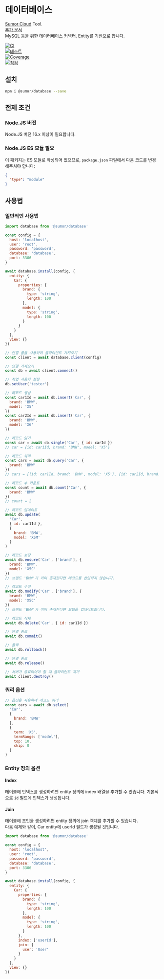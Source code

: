# 데이터베이스

[Sumor Cloud](https://sumor.cloud) Tool.  
[추가 문서](https://sumor.cloud/database)  
MySQL 등을 위한 데이터베이스 커넥터. Entity를 기반으로 합니다.

[![CI](https://github.com/sumor-cloud/database/actions/workflows/ci.yml/badge.svg)](https://github.com/sumor-cloud/database/actions/workflows/ci.yml)  
[![테스트](https://github.com/sumor-cloud/database/actions/workflows/ut.yml/badge.svg)](https://github.com/sumor-cloud/database/actions/workflows/ut.yml)  
[![Coverage](https://github.com/sumor-cloud/database/actions/workflows/coverage.yml/badge.svg)](https://github.com/sumor-cloud/database/actions/workflows/coverage.yml)  
[![점검](https://github.com/sumor-cloud/database/actions/workflows/audit.yml/badge.svg)](https://github.com/sumor-cloud/database/actions/workflows/audit.yml)

## 설치

```bash
npm i @sumor/database --save
```

## 전제 조건

### Node.JS 버전

Node.JS 버전 16.x 이상이 필요합니다.

### Node.JS ES 모듈 필요

이 패키지는 ES 모듈로 작성되어 있으므로, `package.json` 파일에서 다음 코드를 변경해주셔야 합니다:

```json
{
  "type": "module"
}
```

## 사용법

### 일반적인 사용법

```js
import database from '@sumor/database'

const config = {
  host: 'localhost',
  user: 'root',
  password: 'password',
  database: 'database',
  port: 3306
}

await database.install(config, {
  entity: {
    Car: {
      properties: {
        brand: {
          type: 'string',
          length: 100
        },
        model: {
          type: 'string',
          length: 100
        }
      }
    }
  },
  view: {}
})

// 연결 풀을 사용하여 클라이언트 가져오기
const client = await database.client(config)

// 연결 가져오기
const db = await client.connect()

// 작업 사용자 설정
db.setUser('tester')

// 레코드 생성
const car1Id = await db.insert('Car', {
  brand: 'BMW',
  model: 'X5'
})
const car2Id = await db.insert('Car', {
  brand: 'BMW',
  model: 'X6'
})

// 레코드 읽기
const car = await db.single('Car', { id: carId })
// car = {id: car1Id, brand: 'BMW', model: 'X5'}

// 레코드 쿼리
const cars = await db.query('Car', {
  brand: 'BMW'
})
// cars = [{id: car1Id, brand: 'BMW', model: 'X5'}, {id: car2Id, brand: 'BMW', model: 'X6'}]

// 레코드 수 카운트
const count = await db.count('Car', {
  brand: 'BMW'
})
// count = 2

// 레코드 업데이트
await db.update(
  'Car',
  { id: car1Id },
  {
    brand: 'BMW',
    model: 'X5M'
  }
)

// 레코드 보장
await db.ensure('Car', ['brand'], {
  brand: 'BMW',
  model: 'X5C'
})
// 브랜드 'BMW'가 이미 존재한다면 레코드를 삽입하지 않습니다.

// 레코드 수정
await db.modify('Car', ['brand'], {
  brand: 'BMW',
  model: 'X5C'
})
// 브랜드 'BMW'가 이미 존재한다면 모델을 업데이트합니다.

// 레코드 삭제
await db.delete('Car', { id: car1Id })

// 연결 종료
await db.commit()

// 롤백
await db.rollback()

// 연결 종료
await db.release()

// 서버가 종료되어야 할 때 클라이언트 제거
await client.destroy()
```

### 쿼리 옵션

```js
// 옵션을 사용하여 레코드 쿼리
const cars = await db.select(
  'Car',
  {
    brand: 'BMW'
  },
  {
    term: 'X5',
    termRange: ['model'],
    top: 10,
    skip: 0
  }
)
```

### Entity 정의 옵션

#### Index

테이블에 인덱스를 생성하려면 entity 정의에 index 배열을 추가할 수 있습니다. 기본적으로 `id` 필드에 인덱스가 생성됩니다.

#### Join

테이블에 조인을 생성하려면 entity 정의에 join 객체를 추가할 수 있습니다.  
다음 예제와 같이, Car entity에 userId 필드가 생성될 것입니다.

```js
import database from '@sumor/database'

const config = {
  host: 'localhost',
  user: 'root',
  password: 'password',
  database: 'database',
  port: 3306
}

await database.install(config, {
  entity: {
    Car: {
      properties: {
        brand: {
          type: 'string',
          length: 100
        },
        model: {
          type: 'string',
          length: 100
        }
      },
      index: ['userId'],
      join: {
        user: 'User'
      }
    }
  },
  view: {}
})
```  